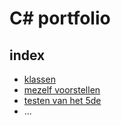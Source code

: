 # C# portfolio

## index

- [klassen](klassen)
- [mezelf voorstellen](MezelfVoorstellen)
- [testen van het 5de ](testen5deJaar)
- ...
